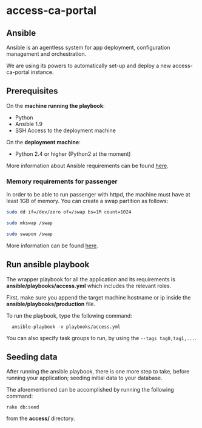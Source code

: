 # access-ca-portal

## Ansible

Ansible is an agentless system for app deployment, configuration management and orchestration.

We are using its powers to automatically set-up and deploy a new access-ca-portal instance.

## Prerequisites

On the **machine running the playbook**:
* Python
* Ansible 1.9
* SSH Access to the deployment machine

On the **deployment machine**:
* Python 2.4 or higher (Python2 at the moment)

More information about Ansible requirements can be found [here](http://docs.ansible.com/ansible/intro_installation.html).

### Memory requirements for passenger

In order to be able to run passenger with httpd, the machine must have at least 1GB of memory.
You can create a swap partition as follows:
```bash
sudo dd if=/dev/zero of=/swap bs=1M count=1024

sudo mkswap /swap

sudo swapon /swap

```

More information can be found [here](https://access.redhat.com/documentation/en-US/Red_Hat_Enterprise_Linux/3/html/System_Administration_Guide/s1-swap-adding.html).

## Run ansible playbook

The wrapper playbook for all the application and its requirements is **ansible/playbooks/access.yml** which includes the relevant roles.

First, make sure you append the target machine hostname or ip inside the **ansible/playbooks/production** file.

To run the playbook, type the following command:
```
  ansible-playbook -v playbooks/access.yml
```

You can also specify task groups to run, by using the `--tags tag0,tag1,...`.

## Seeding data

After running the ansible playbook, there is one more step to take, before running
your application; seeding initial data to your database.

The aforementioned can be accomplished by running the following command:
```
rake db:seed
```
from the **access/** directory.
